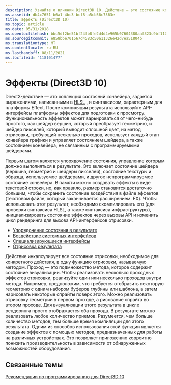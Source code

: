 ```yaml
---
description: Узнайте о влиянии Direct3D 10. Действие — это состояние конвейера, которое задается выражениями, написанными в HLSL, и синтаксисом, характерным для платформы Effect.
ms.assetid: db4c7651-b6a1-4bc3-bcf8-a5cb56c7563e
title: Эффекты (Direct3D 10)
ms.topic: article
ms.date: 05/31/2018
ms.openlocfilehash: bbc5df2be51bf24fb8fe2d4d4e965b07604380aaf323c9bf110b729beef43950
ms.sourcegitcommit: e858bbe701567d4583c50a11326e42d7ea51804b
ms.translationtype: MT
ms.contentlocale: ru-RU
ms.lasthandoff: 08/11/2021
ms.locfileid: "118101477"
---
```

# <a name="effects-direct3d-10"></a>Эффекты (Direct3D 10)

DirectX-действие — это коллекция состояний конвейера, задается выражениями, написанными в [HLSL](../direct3dhlsl/dx-graphics-hlsl-reference.md) , и синтаксисом, характерным для платформы Effect. После компиляции результата используйте API-интерфейсы платформы эффектов для подготовки к просмотру. Функциональность эффектов может варьироваться от чего-нибудь простого, как шейдер вершин, который преобразует геометрию, и шейдер пикселей, который выводит сплошной цвет, на метод отрисовки, требующий несколько проходов, использует каждый этап конвейера графики и управляет состоянием шейдера, а также состоянием конвейера, не связанным с программируемыми шейдерами.

Первым шагом является упорядочение состояния, управление которым должно выполняться в результате. Это включает состояние шейдера (вершина, геометрия и шейдеры пикселей), состояние текстуры и образца, используемое шейдерами, и другое непрограммируемое состояние конвейера. В памяти можно создавать эффекты в виде текстовой строки, но, как правило, размер становится достаточно большим, чтобы сохранить состояние воздействия в файле эффектов (текстовом файле, который заканчивается расширением. FX). Чтобы использовать этот результат, необходимо скомпилировать его (для проверки синтаксиса HLSL, а также синтаксиса инфраструктуры), инициализировать состояние эффектов через вызовы API и изменить цикл рендеринга для вызова API-интерфейсов отрисовки.

-   [Упорядочение состояния в результате](d3d10-graphics-programming-guide-effects-organize.md)
-   [Воздействие системных интерфейсов](d3d10-graphics-programming-guide-effects-interfaces.md)
-   [Специализирующиеся интерфейсы](d3d10-graphics-reference-effect-specializing.md)
-   [Отрисовка результата](d3d10-graphics-programming-guide-effects-render.md)

Действие инкапсулирует все состояние отрисовки, необходимое для конкретного действия, в одну функцию отрисовки, называемую методом. Проход — это подмножество метода, которое содержит состояние визуализации. Чтобы реализовать несколько проходных эффектов отрисовки, реализуйте один или несколько проходов внутри метода. Например, предположим, что требуется отобразить некоторую геометрию с одним набором буферов глубины или шаблона, а затем нарисовать некоторые спрайты поверх этого. Можно реализовать отрисовку геометрии в первом проходе, а рисование спрайта во втором проходе. Для визуализации этого результата в цикле рендеринга просто отображается оба прохода. В результате можно реализовать любое количество приемов. Разумеется, чем больше количество методов, тем больше время компиляции для этого результата. Одним из способов использования этой функции является создание эффектов с помощью методов, предназначенных для работы на различных устройствах. Это позволяет приложению корректно понизить производительность в зависимости от обнаруженных возможностей оборудования.

## <a name="related-topics"></a>Связанные темы

<dl> <dt>

[Рекомендации по программированию для Direct3D 10](d3d10-graphics-programming-guide.md)
</dt> </dl>

 

 
